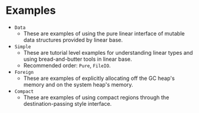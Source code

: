 # Examples

 * `Data`
   * These are examples of using the pure linear interface of mutable
     data structures provided by linear base.
 * `Simple`
   * These are tutorial level examples for understanding linear
   types and using bread-and-butter tools in linear base.
   * Recommended order: `Pure`, `FileIO`.
 * `Foreign`
   * These are examples of explicitly allocating off the GC heap's
   memory and on the system heap's memory.
 * `Compact`
   * These are examples of using compact regions through the
   destination-passing style interface.

